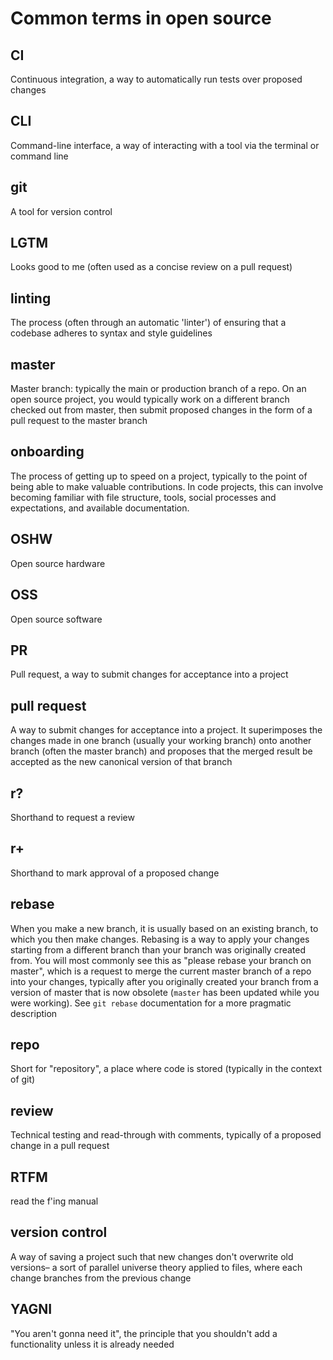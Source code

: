 # Common terms in open source

## CI
Continuous integration, a way to automatically run tests over proposed changes

## CLI
Command-line interface, a way of interacting with a tool via the terminal or command line

## git
A tool for version control

## LGTM
Looks good to me (often used as a concise review on a pull request)

## linting
The process (often through an automatic 'linter') of ensuring that a codebase adheres to syntax and style guidelines

## master
Master branch: typically the main or production branch of a repo. On an open source project, you would typically work on a different branch checked out from master, then submit proposed changes in the form of a pull request to the master branch

## onboarding
The process of getting up to speed on a project, typically to the point of being able to make valuable contributions. In code projects, this can involve becoming familiar with file structure, tools, social processes and expectations, and available documentation.

## OSHW
Open source hardware

## OSS
Open source software

## PR
Pull request, a way to submit changes for acceptance into a project

## pull request
A way to submit changes for acceptance into a project. It superimposes the changes made in one branch (usually your working branch) onto another branch (often the master branch) and proposes that the merged result be accepted as the new canonical version of that branch

## r?
Shorthand to request a review

## r+
Shorthand to mark approval of a proposed change

## rebase
When you make a new branch, it is usually based on an existing branch, to which you then make changes. Rebasing is a way to apply your changes starting from a different branch than your branch was originally created from. You will most commonly see this as "please rebase your branch on master", which is a request to merge the current master branch of a repo into your changes, typically after you originally created your branch from a version of master that is now obsolete (`master` has been updated while you were working). See `git rebase` documentation for a more pragmatic description

## repo
Short for "repository", a place where code is stored (typically in the context of git)

## review
Technical testing and read-through with comments, typically of a proposed change in a pull request

## RTFM
read the f'ing manual

## version control
A way of saving a project such that new changes don't overwrite old versions– a sort of parallel universe theory applied to files, where each change branches from the previous change

## YAGNI
"You aren't gonna need it", the principle that you shouldn't add a functionality unless it is already needed
